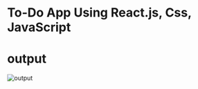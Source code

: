 # To-Do App Using React.js, Css, JavaScript
# output
![output](https://github.com/Shailesh-Verma/To-Do-App/assets/156694297/4840687f-96d8-4096-ab45-124c650af8de)
